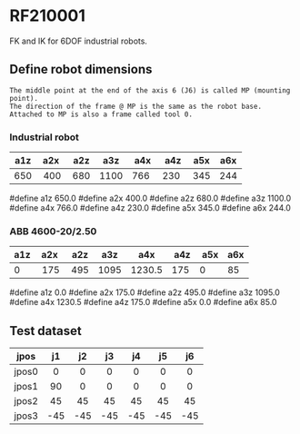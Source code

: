 # RF210001
FK and IK for 6DOF industrial robots.

## Define robot dimensions
```language
The middle point at the end of the axis 6 (J6) is called MP (mounting point).
The direction of the frame @ MP is the same as the robot base.
Attached to MP is also a frame called tool 0.
```

### Industrial robot
| a1z | a2x | a2z | a3z | a4x | a4z | a5x | a6x |
|-----|-----|-----|-----|-----|-----|-----|-----|
| 650 | 400 | 680 | 1100| 766 | 230 | 345 | 244 |

#define a1z 650.0
#define a2x 400.0
#define a2z 680.0
#define a3z 1100.0
#define a4x 766.0
#define a4z 230.0
#define a5x 345.0
#define a6x 244.0

### ABB 4600-20/2.50
| a1z | a2x | a2z | a3z | a4x | a4z | a5x | a6x |
|-----|-----|-----|-----|-----|-----|-----|-----|
|  0  | 175 | 495 | 1095|1230.5|175 |  0  |  85 |

#define a1z 0.0
#define a2x 175.0
#define a2z 495.0
#define a3z 1095.0
#define a4x 1230.5
#define a4z 175.0
#define a5x 0.0
#define a6x 85.0

## Test dataset

| jpos  |  j1 |  j2 |  j3 |  j4 |  j5 |  j6 |
| ----- |:---:|:---:|:---:|:---:|:---:|:---:|
| jpos0 |   0 |   0 |   0 |   0 |   0 |   0 |
| jpos1 |  90 |   0 |   0 |   0 |   0 |   0 |
| jpos2 |  45 |  45 |  45 |  45 |  45 |  45 |
| jpos3 | -45 | -45 | -45 | -45 | -45 | -45 |
